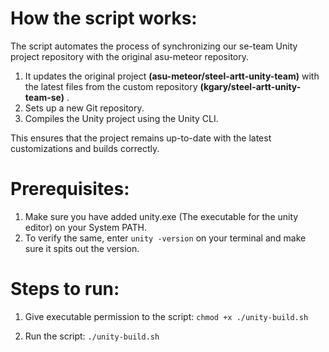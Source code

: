 # How the script works:
The script automates the process of synchronizing our se-team Unity project repository with the original asu-meteor repository. 
1) It updates the original project **(asu-meteor/steel-artt-unity-team)** with the latest files from the custom repository **(kgary/steel-artt-unity-team-se)** .
2) Sets up a new Git repository.
3) Compiles the Unity project using the Unity CLI. 

This ensures that the project remains up-to-date with the latest customizations and builds correctly.

# Prerequisites:
1) Make sure you have added unity.exe (The executable for the unity editor) on your System PATH.
2) To verify the same, enter `unity -version` on your terminal and make sure it spits out the version.

# Steps to run:
1) Give executable permission to the script:
`chmod +x ./unity-build.sh`

2) Run the script:
`./unity-build.sh`